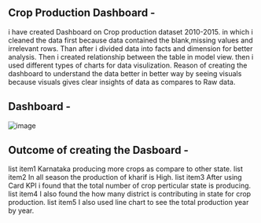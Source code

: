 ## Crop Production Dashboard -
i have created Dashboard on Crop production dataset 2010-2015. in which i cleaned the data first because data contained the blank,missing values and irrelevant rows. Than after i divided data into facts and dimension for better analysis. Then i created relationship between the table in model view. then i used different types of charts for data visulization.
Reason of creating the dashboard to understand the data better in better way by seeing visuals because visuals gives clear insights of data as compares to Raw data.
## Dashboard -
![image](https://github.com/user-attachments/assets/2200625b-869a-4e1a-84aa-2cc8d42a5d56)
## Outcome of creating the Dasboard - 
list item1 Karnataka producing more crops as compare to other state.
list item2 In all season the production of kharif is High.
list item3 After using Card KPI i found that the total number of crop perticular state is producing.
list item4 I also found the how many district is contributing in state for crop production.
list item5 I also used line chart to see the total production year by year.

